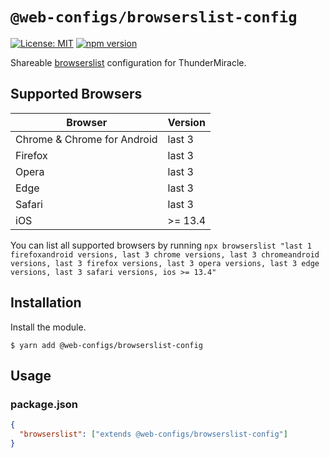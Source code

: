 # `@web-configs/browserslist-config`

[![License: MIT](https://img.shields.io/badge/License-MIT-green.svg)](../../LICENSE) [![npm version](https://badge.fury.io/js/%40web-configs%2Fbrowserslist-config.svg)](https://badge.fury.io/js/%40web-configs%2Fbrowserslist-config.svg)

Shareable [browserslist](https://github.com/ai/browserslist) configuration for ThunderMiracle.

## Supported Browsers

| Browser                     | Version |
| --------------------------- | ------- |
| Chrome & Chrome for Android | last 3  |
| Firefox                     | last 3  |
| Opera                       | last 3  |
| Edge                        | last 3  |
| Safari                      | last 3  |
| iOS                         | >= 13.4 |

You can list all supported browsers by running `npx browserslist "last 1 firefoxandroid versions, last 3 chrome versions, last 3 chromeandroid versions, last 3 firefox versions, last 3 opera versions, last 3 edge versions, last 3 safari versions, ios >= 13.4"`

## Installation

Install the module.

```shell
$ yarn add @web-configs/browserslist-config
```

## Usage

### package.json

```json
{
  "browserslist": ["extends @web-configs/browserslist-config"]
}
```
